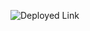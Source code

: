 ![Deployed Link](https://s3.ap-south-1.amazonaws.com/kalvi-education.github.io/front-end-web-development/weather-forecast-lab.png)
